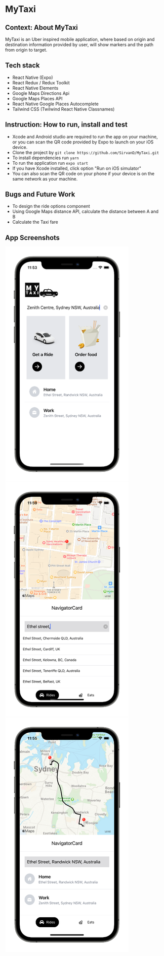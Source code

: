 # MyTaxi

## Context: About MyTaxi


MyTaxi is an Uber inspired mobile application, where based on origin and destination information provided by user, will show markers and the path from origin to target.


## Tech stack

- React Native (Expo) <br/>
- React Redux / Redux Toolkit <br/>
- React Native Elements
- Google Maps Directions Api
- Google Maps Places API
- React Native Google Places Autocomplete
- Tailwind CSS (Twilwind React Native Classnames)

## Instruction: How to run, install and test

- Xcode and Android studio are required to run the app on your machine, or you can scan the QR code provided by Expo to launch on your iOS device.
- Clone the project by `git clone https://github.com/SirvanD/MyTaxi.git` <br/>
- To install dependencies run `yarn`
- To run the application run `expo start`
- If you have Xcode installed, click option "Run on iOS simulator"
- You can also scan the QR code on your phone if your device is on the same network as your machine.


## Bugs and Future Work

- To design the ride options component
- Using Google Maps distance API, calculate the distance between A and B
- Calculate the Taxi fare


## App Screenshots

![Screenshot](assets/homepage.png) ![Screenshot](assets/Autocompletion.png) ![Screenshot](assets/Destination.png)

